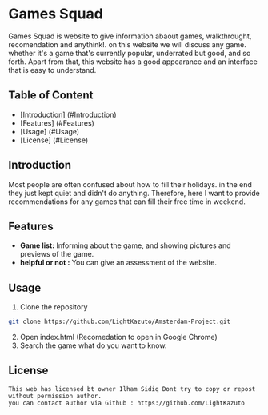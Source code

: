 # Games Squad

Games Squad is website to give information abaout games, walkthrought, recomendation and anythink!.
on this website we will discuss any game. whether it's a game that's currently popular, underrated but good, and so forth. Apart from that, this website has a good appearance and an interface that is easy to understand.

## Table of Content

- [Introduction] (#Introduction)
- [Features] (#Features)
- [Usage] (#Usage)
- [License] (#License)

## Introduction

Most people are often confused about how to fill their holidays. in the end they just kept quiet and didn't do anything. Therefore, here I want to provide recommendations for any games that can fill their free time in weekend.

## Features

- **Game list:** Informing about the game, and showing pictures and previews of the game.
- **helpful or not :** You can give an assessment of the website.

## Usage

1. Clone the repository

```bash
git clone https://github.com/LightKazuto/Amsterdam-Project.git
```

2. Open index.html (Recomedation to open in Google Chrome)
3. Search the game what do you want to know.

## License

    This web has licensed bt owner Ilham Sidiq Dont try to copy or repost without permission author.
    you can contact author via Github : https://github.com/LightKazuto
